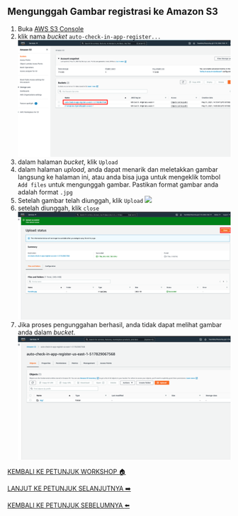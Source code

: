 ## Mengunggah Gambar registrasi ke Amazon S3

1. Buka [AWS S3 Console](https://s3.console.aws.amazon.com/s3/home?region=us-east-1#)
2. klik nama *bucket* `auto-check-in-app-register...`
    ![](../../images/UploadImageS3/2.png)
3. dalam halaman *bucket*, klik `Upload`
4. dalam halaman *upload*, anda dapat menarik dan meletakkan gambar langsung ke halaman ini, atau anda bisa juga untuk mengeklik tombol `Add files` untuk mengunggah gambar. Pastikan format gambar anda adalah format `.jpg`
5. Setelah gambar telah diunggah, klik `Upload`
    ![](../..images/UploadImageS3/5.png)
6. setelah diunggah, klik `close`
    ![](../../images/UploadImageS3/6.png)
7. Jika proses pengunggahan berhasil, anda tidak dapat melihat gambar anda dalam *bucket*.
    ![](../../images/UploadImageS3/7.png)

[KEMBALI KE PETUNJUK WORKSHOP :house:](../../IndonesiaGuide.md)

[LANJUT KE PETUNJUK SELANJUTNYA :arrow_right:](ConfigureApp.md)

[KEMBALI KE PETUNJUK SEBELUMNYA :arrow_left:](CloudFormationStack.md)